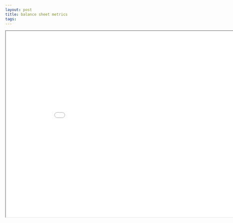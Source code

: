 ```yaml
---
layout: post
title: balance sheet metrics
tags: 
--- 
```



<div class="pdf-container">
    <iframe src="assets/bill-hanna/BS KPIs.v2.pdf#zoom=FitH" title="balance sheet metrics" height="600" width="912" allowFullScreen="true">
    </iframe>
</div>
